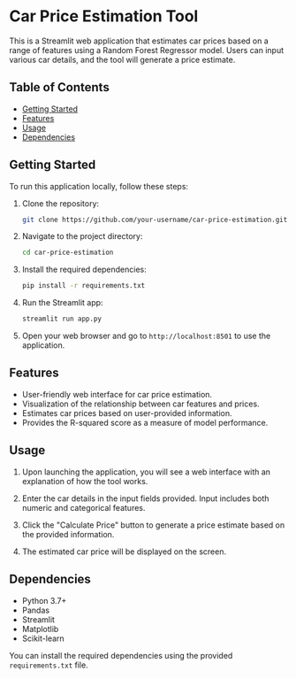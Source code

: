 # Car Price Estimation Tool

This is a Streamlit web application that estimates car prices based on a range of features using a Random Forest Regressor model. Users can input various car details, and the tool will generate a price estimate.

## Table of Contents

- [Getting Started](#getting-started)
- [Features](#features)
- [Usage](#usage)
- [Dependencies](#dependencies)

## Getting Started

To run this application locally, follow these steps:

1. Clone the repository:

   ```bash
   git clone https://github.com/your-username/car-price-estimation.git
   ```
  
2. Navigate to the project directory:

   ```bash
   cd car-price-estimation
   ```

3. Install the required dependencies:

   ```bash
   pip install -r requirements.txt
   ```

4. Run the Streamlit app:

   ```bash
   streamlit run app.py
   ```

5. Open your web browser and go to `http://localhost:8501` to use the application.

## Features

- User-friendly web interface for car price estimation.
- Visualization of the relationship between car features and prices.
- Estimates car prices based on user-provided information.
- Provides the R-squared score as a measure of model performance.

## Usage

1. Upon launching the application, you will see a web interface with an explanation of how the tool works.

2. Enter the car details in the input fields provided. Input includes both numeric and categorical features.

3. Click the "Calculate Price" button to generate a price estimate based on the provided information.

4. The estimated car price will be displayed on the screen.

## Dependencies

- Python 3.7+
- Pandas
- Streamlit
- Matplotlib
- Scikit-learn

You can install the required dependencies using the provided `requirements.txt` file.
